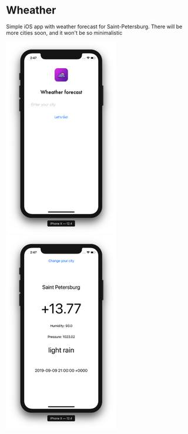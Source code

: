 # Wheather
Simple iOS app with weather forecast for Saint-Petersburg.
There will be more cities soon, and it won't be so minimalistic

<img src="example.png" alt="wheather" width="300"/>
<img src="exmpe_2nd.png" alt="wheather" width="300"/>
